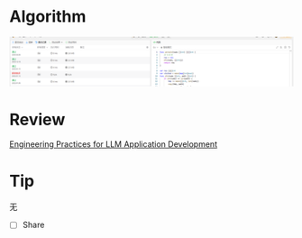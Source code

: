 # Algorithm

![算法](../../../images/temp/ricardoyu-2024-03-10.png "算法")

# Review

[Engineering Practices for LLM Application Development](https://martinfowler.com/articles/engineering-practices-llm.html)

# Tip

无

* [ ] Share
